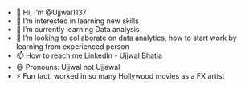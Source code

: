 - 👋 Hi, I’m @Ujjwal1137
- 👀 I’m interested in learning new skills 
- 🌱 I’m currently learning Data analysis 
- 💞️ I’m looking to collaborate on data analytics, how to start work by learning from experienced person 
- 📫 How to reach me LinkedIn - Ujjwal Bhatia 
- 😄 Pronouns: Ujjwal not Ujjawal
- ⚡ Fun fact: worked in so many Hollywood movies as a FX artist 

<!---
Ujjwal1137/Ujjwal1137 is a ✨ special ✨ repository because its `README.md` (this file) appears on your GitHub profile.
You can click the Preview link to take a look at your changes.
--->
